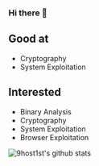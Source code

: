 ### Hi there 👋

<!--
**9host1st/9host1st** is a ✨ _special_ ✨ repository because its `README.md` (this file) appears on your GitHub profile.
-->

## Good at
- Cryptography
- System Exploitation

## Interested

- Binary Analysis
- Cryptography
- System Exploitation
- Browser Exploitation

![9host1st's github stats](https://github-readme-stats.vercel.app/api?username=9host1st&show_icons=true)
